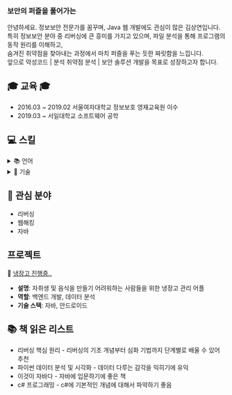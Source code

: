 <h3 class="heading-element" dir="auto">보안의 퍼즐을 풀어가는</h3>
안녕하세요. 정보보안 전문가를 꿈꾸며, Java 웹 개발에도 관심이 많은 김상연입니다.<br> 
특히 정보보안 분야 중 리버싱에 큰 흥미를 가지고 있으며, 파일 분석을 통해 프로그램의 동작 원리를 이해하고,<br> 
숨겨진 취약점을 찾아내는 과정에서 마치 퍼즐을 푸는 듯한 짜릿함을 느낍니다.<br>
앞으로 악성코드 | 분석 취약점 분석 | 보안 솔루션 개발을 목표로 성장하고자 합니다.<br>


## 🎓 교육 🎓
* 2016.03 ~ 2019.02 서울여자대학교 정보보호 영재교육원 이수
* 2019.03 ~ 서일대학교 소프트웨어 공학

## 💻 스킬
<details>
<summary>📚 언어</summary><br>

<div style="margin-left: 30rem">

<details>
<summary>☕ Java</summary>

- [Java 정리](https://velog.io/@m0ng/Java-%EC%A0%95%EB%A6%AC)
- [Java 생성자](https://velog.io/@m0ng/Java-Note-%EC%83%9D%EC%84%B1%EC%9E%90)
- [Java 메소드 오버로딩/오버라이딩 정리](https://velog.io/@m0ng/Java-%ED%95%99%EC%8A%B5%EB%85%B8%ED%8A%B8-%EB%A9%94%EC%86%8C%EB%93%9C-%EC%98%A4%EB%B2%84%EB%A1%9C%EB%94%A9)

</details>

<details>
<summary>🟣 C#</summary>

- [C# WinForm 계산기](https://velog.io/@m0ng/C-WinForms-%EA%B3%84%EC%82%B0%EA%B8%B0-%EB%A7%8C%EB%93%A4%EA%B8%B0)
- [C# 기본 문법](https://velog.io/@m0ng/C-%EA%B8%B0%EB%B3%B8-%EB%AC%B8%EB%B2%95-%ED%95%99%EC%8A%B5%EB%85%B8%ED%8A%B8)

</details>

<details>
<summary>⚙ Assembly</summary>

- [리버싱 - 어셈블리 기초](https://velog.io/@m0ng/%EC%96%B4%EC%85%88%EB%B8%94%EB%A6%AC%EC%96%B4-%EC%A3%BC%EC%9A%94-%EB%AA%85%EB%A0%B9%EC%96%B4-%EC%A0%95%EB%A6%AC)
- [리버싱 - DreamHack 풀이](https://velog.io/@m0ng/DreamHack-rev-basic-2)

</details>

<details>
<summary>⚙ WebHacking</summary>

- [간단한 Cookies 문제 풀이](https://velog.io/@m0ng/%EC%96%B4%EC%85%88%EB%B8%94%EB%A6%AC%EC%96%B4-%EC%A3%BC%EC%9A%94-%EB%AA%85%EB%A0%B9%EC%96%B4-%EC%A0%95%EB%A6%AC)
- [와샥](https://velog.io/@m0ng/DreamHack-rev-basic-2)

</details>
</div>
</details> <!-- 언어 기술 -->


<details>
<summary>🧰 기술</summary><br>

<div style="margin-left: 30rem">

<details>
<summary>🛠️ IDA</summary>
  
- [IDA로 DreamHack 문제 풀기](https://velog.io/@m0ng/Dreamhack-rev-basic-3)

</details>

<details>
<summary>🧪 Burp Suite</summary>

- [Burp Suite 기본 세팅](https://velog.io/@m0ng/Burp-Suite-%EC%84%A4%EC%B9%98)
- [Burp Suite를 이용한 DreamHack 풀이](https://velog.io/@m0ng/burp-intercept)

</details>

<details>
<summary>🌐 Wireshark</summary>

- [Wireshark 필터링 기초](https://velog.io/@m0ng/wireshark-filter)
- [패킷 캡처 및 분석 실습](https://velog.io/@m0ng/wireshark-practice)

</details>

<details>
<summary>🌱 Spring</summary>

- [Spring 기초 입문](https://velog.io/@m0ng/spring-basic)

</details>
</div>
</details> <!-- 프로그램 기술 -->


## 🔎 관심 분야
* 리버싱
* 웹해킹
* 자바

## 프로젝트
🔎 [냉장고 진행중..](https://github.com/HubMong/Projecgo)
- **설명**: 자취생 및 음식을 만들기 어려워하는 사람들을 위한 냉장고 관리 어플
- **역할**: 백엔드 개발, 데이터 분석
- **기술 스택**: 자바, 안드로이드

## 📚 책 읽은 리스트
* 리버싱 핵심 원리 - 리버싱의 기초 개념부터 심화 기법까지 단계별로 배울 수 있어 추천
* 파이썬 데이터 분석 및 시각화 - 데이터 다루는 감각을 익히기에 유익
* 이것이 자바다 - 자바에 입문하기에 좋은 책
* c# 프로그래밍 - c#에 기본적인 개념에 대해서 파악하기 좋음

